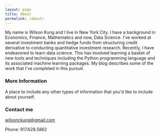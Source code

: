 ```yaml
---
layout: page
title: About
permalink: /about/
---
```


My name is Wilson Kung and I live in New York City.  I have a background in Economics, Finance, Mathematics and now, Data Science.  I've worked at several investment banks and hedge funds from structuring credit derivative to conducting quantitative investment research.  Recently, I have endeavored to learn data science.  This has involved learning a basket of new tools and techniques including the Python programming language and its associated machine learning packages.  My blog describes some of the work that I've completed in this pursuit.  

### More Information

A place to include any other types of information that you'd like to include about yourself.

### Contact me

[wilsonckung@gmail.com](mailto:wilsonckung@gmail.com)

Phone: 917.628.5862
